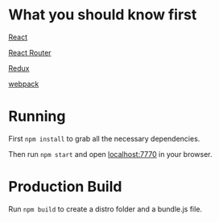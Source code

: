 # What you should know first

[React](https://facebook.github.io/react/)

[React Router](https://github.com/ReactTraining/react-router)

[Redux](http://redux.js.org)

[webpack](https://webpack.github.io) 

# Running

First `npm install` to grab all the necessary dependencies.

Then run `npm start` and open <localhost:7770> in your browser.

# Production Build

Run `npm build` to create a distro folder and a bundle.js file.
